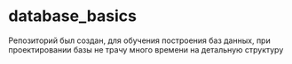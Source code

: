 # database_basics
Репозиторий был создан, для обучения построения баз данных, при проектировании базы не трачу много времени на детальную структуру

